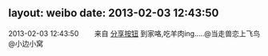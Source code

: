 layout: weibo
date: 2013-02-03 12:43:50
---
<meta name="referrer" content="no-referrer" />

2013-02-03 12:43:50  &nbsp;&nbsp;&nbsp;&nbsp;&nbsp;&nbsp; 来自 <a href="http://app.weibo.com/t/feed/cUcI1A" rel="nofollow">分享按钮</a>
到家咯,吃羊肉ing.....@当走兽恋上飞鸟 @小边小窝 ​​​
